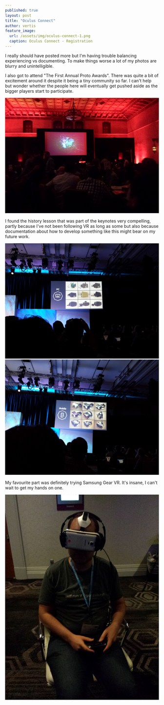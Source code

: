 ```yaml
---
published: true
layout: post
title: "Oculus Connect"
author: vertis
feature_image:
  url: /assets/img/oculus-connect-1.png
  caption: Oculus Connect - Registration
---
```

I really should have posted more but I'm having trouble balancing experiencing vs documenting. To make things worse a lot of my photos are blurry and unintelligible.

I also got to attend "The First Annual Proto Awards". There was quite a bit of excitement around it despite it being a tiny community so far. I can't help but wonder whether the people here will eventually get pushed aside as the bigger players start to participate.

![Oculus Connect - Proto Awards](/assets/img/oculus-connect-proto-awards.png)

I found the history lesson that was part of the keynotes very compelling, partly because I've not been following VR as long as some but also because documentation about how to develop something like this might bear on my future work.

![Oculus Connect - Desktop History](/assets/img/oculus-connect-2.png)
![Oculus Connect - Mobile History](/assets/img/oculus-connect-3.png)

My favourite part was definitely trying Samsung Gear VR. It's insane, I can't wait to get my hands on one.

![Oculus Connect - GearVR](/assets/img/oculus-connect-gearvr.png)
